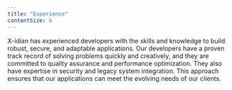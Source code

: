 ```yaml
---
title: "Experience"
contentSize: 6 
---
```


X-idian has experienced developers with the skills and knowledge to build robust, secure, 
and adaptable applications. Our developers have a proven track record of solving problems 
quickly and creatively, and they are committed to quality assurance and performance 
optimization. They also have expertise in security and legacy system integration. This 
approach ensures that our applications can meet the evolving needs of our clients.
